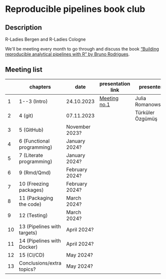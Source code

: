 # Reproducible pipelines book club



## Description

R-Ladies Bergen and R-Ladies Cologne

We'll be meeting every month to go through and discuss the book
[“Building reproducible analytical pipelines with R” by Bruno Rodrigues](https://raps-with-r.dev/).

## Meeting list

|   | chapters | date | presentation link | presenter | notes |
|---|---------|------|-------------------|-----------|-------|
| 1 | 1--3 (Intro)  | 24.10.2023 |  [Meeting no.1](Meeting_01/JRomanowska_presentation_2023-10-24.html)  | Julia Romanowska | | 
| 2 | 4 (git) | 07.11.2023 |   | Türküler Özgümüş | |
| 3 | 5 (GitHub) | November 2023? |  |  |  |  |
| 4 | 6 (Functional programming) | January 2024? |  |  |  |  |
| 5 | 7 (Literate programming) | January 2024? |  |  |  |  |
| 6 | 9 (Rmd/Qmd) | February 2024? |  |  |  |  |
| 7 | 10 (Freezing packages) | February 2024? |  |  |  |  |
| 8 | 11 (Packaging the code) | March 2024? |  |  |  |  |
| 9 | 12 (Testing) | March 2024? |  |  |  |  |
| 10 | 13 (Pipelines with targets) | April 2024? |  |  |  |  |
| 11 | 14 (Pipelines with Docker) | April 2024? |  |  |  |  |
| 12 | 15 (CI/CD) | May 2024? |  |  |  |  |
| 13 | Conclusions/extra topics? | May 2024? |  |  |  |  |
